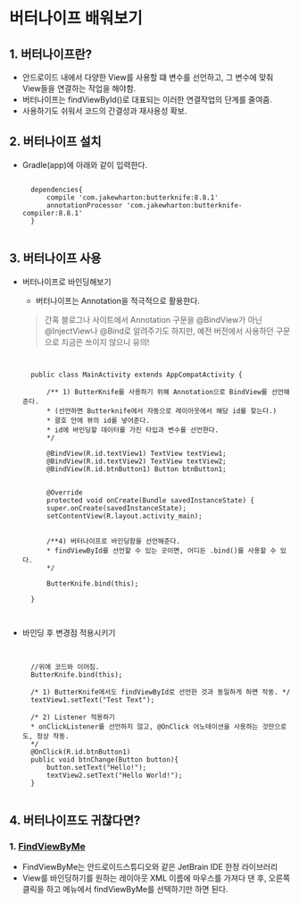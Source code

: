 # 버터나이프 배워보기

## 1. 버터나이프란?
- 안드로이드 내에서 다양한 View를 사용할 떄 변수를 선언하고, 그 변수에 맞춰 View들을 연결하는 작업을 해야함.
- 버터나이프는 findViewById()로 대표되는 이러한 연결작업의 단계를 줄여줌.
- 사용하기도 쉬워서 코드의 간결성과 재사용성 확보.

## 2. 버터나이프 설치
- Gradle(app)에 아래와 같이 입력한다.
    <pre><code>
    dependencies{
        compile 'com.jakewharton:butterknife:8.8.1'
        annotationProcessor 'com.jakewharton:butterknife-compiler:8.8.1'
    }
    </code></pre>

## 3. 버터나이프 사용
- 버터나이프로 바인딩해보기
    - 버터나이프는 Annotation을 적극적으로 활용한다.
     > 간혹 블로그나 사이트에서 Annotation 구문을 @BindView가 아닌 @InjectView나 @Bind로 알려주기도 하지만, 예전 버전에서 사용하던 구문으로 지금은 쓰이지 않으니 유의!

    <pre><code>

    public class MainActivity extends AppCompatActivity {   
        
        /** 1) ButterKnife를 사용하기 위해 Annotation으로 BindView를 선언해준다.
        * (선언하면 Butterknife에서 자동으로 레이아웃에서 해당 id를 찾는다.)
        * 괄호 안에 뷰의 id를 넣어준다.
        * id에 바인딩할 데이터를 가진 타입과 변수를 선언한다.
        */

        @BindView(R.id.textView1) TextView textView1;
        @BindView(R.id.textView2) TextView textView2;
        @BindView(R.id.btnButton1) Button btnButton1;


        @Override
        protected void onCreate(Bundle savedInstanceState) {
        super.onCreate(savedInstanceState);
        setContentView(R.layout.activity_main);


        /**4) 버터나이프로 바인딩함을 선언해준다.
        * findViewById를 선언할 수 있는 곳이면, 어디든 .bind()를 사용할 수 있다.
        */

        ButterKnife.bind(this);

    }

    </code></pre>
- 바인딩 후 변경점 적용시키기
    <pre><code>
    
    //위에 코드와 이어짐.
    ButterKnife.bind(this);

    /* 1) ButterKnife에서도 findViewById로 선언한 것과 동일하게 하면 작동. */
    textView1.setText("Test Text");

    /* 2) Listener 적용하기
    * onClickListener를 선언하지 않고, @OnClick 어노테이션을 사용하는 것만으로도, 정상 작동.
    */
    @OnClick(R.id.btnButton1)
    public void btnChange(Button button){
        button.setText("Hello!");
        textView2.setText("Hello World!");
    }
    </code></pre>
    
## 4. 버터나이프도 귀찮다면?

### 1. [FindViewByMe](https://github.com/laobie/FindViewByMe)
- FindViewByMe는 안드로이드스튜디오와 같은 JetBrain IDE 한정 라이브러리
- View를 바인딩하기를 원하는 레이아웃 XML 이름에 마우스를 가져다 댄 후, 오른쪽 클릭을 하고 메뉴에서 findViewByMe를 선택하기만 하면 된다.

